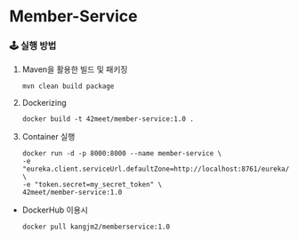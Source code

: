 # Member-Service

### 🕹 실행 방법

1. Maven을 활용한 빌드 및 패키징

   ```
   mvn clean build package
   ```

2. Dockerizing

   ```
   docker build -t 42meet/member-service:1.0 .
   ```

3. Container 실행

   ```
   docker run -d -p 8000:8000 --name member-service \
   -e "eureka.client.serviceUrl.defaultZone=http://localhost:8761/eureka/" \
   -e "token.secret=my_secret_token" \
   42meet/member-service:1.0
   ```

* DockerHub 이용시

  ```
  docker pull kangjm2/memberservice:1.0
  ```

